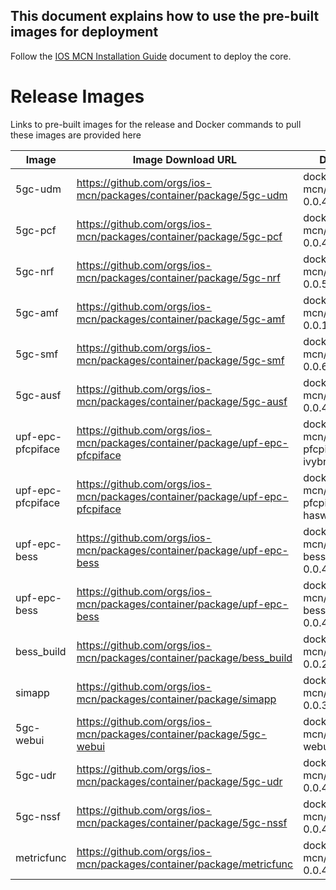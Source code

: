 ## This document explains how to use the pre-built images for deployment 

Follow the [IOS MCN Installation Guide](../documentation/Installation%20Guide.md) document to deploy the core.

# Release Images
Links to pre-built images for the release and Docker commands to pull these images are provided here

|Image|Image Download URL |Docker command|
|--|--|--|
|5gc-udm | https://github.com/orgs/ios-mcn/packages/container/package/5gc-udm | docker pull ghcr.io/ios-mcn/5gc-udm:release-0.0.4 
|5gc-pcf | https://github.com/orgs/ios-mcn/packages/container/package/5gc-pcf | docker pull ghcr.io/ios-mcn/5gc-pcf:release-0.0.4 
|5gc-nrf | https://github.com/orgs/ios-mcn/packages/container/package/5gc-nrf | docker pull ghcr.io/ios-mcn/5gc-nrf:release-0.0.5 
|5gc-amf |https://github.com/orgs/ios-mcn/packages/container/package/5gc-amf | docker pull ghcr.io/ios-mcn/5gc-amf:release-0.0.10 
|5gc-smf |https://github.com/orgs/ios-mcn/packages/container/package/5gc-smf | docker pull ghcr.io/ios-mcn/5gc-smf:release-0.0.6 
|5gc-ausf | https://github.com/orgs/ios-mcn/packages/container/package/5gc-ausf | docker pull ghcr.io/ios-mcn/5gc-ausf:release-0.0.4 
|upf-epc-pfcpiface | https://github.com/orgs/ios-mcn/packages/container/package/upf-epc-pfcpiface | docker pull ghcr.io/ios-mcn/upf-epc-pfcpiface:release-ivybridge-0.0.4 
|upf-epc-pfcpiface | https://github.com/orgs/ios-mcn/packages/container/package/upf-epc-pfcpiface | docker pull ghcr.io/ios-mcn/upf-epc-pfcpiface:release-haswell-0.0.4 
|upf-epc-bess | https://github.com/orgs/ios-mcn/packages/container/package/upf-epc-bess | docker pull ghcr.io/ios-mcn/upf-epc-bess:release-ivybridge-0.0.4 
|upf-epc-bess | https://github.com/orgs/ios-mcn/packages/container/package/upf-epc-bess |docker pull ghcr.io/ios-mcn/upf-epc-bess:release-haswell-0.0.4 
|bess_build |https://github.com/orgs/ios-mcn/packages/container/package/bess_build |docker pull ghcr.io/ios-mcn/bess_build:release-0.0.2 
|simapp |https://github.com/orgs/ios-mcn/packages/container/package/simapp |docker pull ghcr.io/ios-mcn/simapp:release-0.0.3 
|5gc-webui| https://github.com/orgs/ios-mcn/packages/container/package/5gc-webui | docker pull ghcr.io/ios-mcn/5gc-webui:release-0.0.4 
|5gc-udr |https://github.com/orgs/ios-mcn/packages/container/package/5gc-udr | docker pull ghcr.io/ios-mcn/5gc-udr:release-0.0.4 
|5gc-nssf |https://github.com/orgs/ios-mcn/packages/container/package/5gc-nssf | docker pull ghcr.io/ios-mcn/5gc-nssf:release-0.0.4 
|metricfunc |https://github.com/orgs/ios-mcn/packages/container/package/metricfunc | docker pull ghcr.io/ios-mcn/metricfunc:release-0.0.4 
